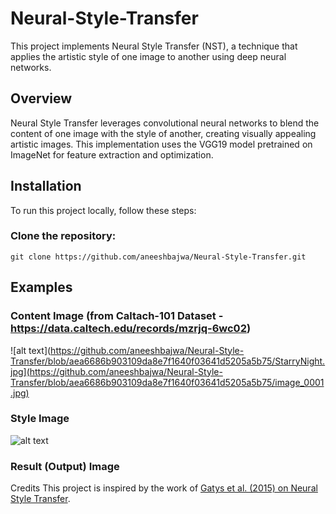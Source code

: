 # Neural-Style-Transfer
This project implements Neural Style Transfer (NST), a technique that applies the artistic style of one image to another using deep neural networks.


## Overview
Neural Style Transfer leverages convolutional neural networks to blend the content of one image with the style of another, creating visually appealing artistic images. This implementation uses the VGG19 model pretrained on ImageNet for feature extraction and optimization.

## Installation
To run this project locally, follow these steps:

### Clone the repository:

```git clone https://github.com/aneeshbajwa/Neural-Style-Transfer.git```


## Examples
### Content Image (from Caltach-101 Dataset - https://data.caltech.edu/records/mzrjq-6wc02)
![alt text](https://github.com/aneeshbajwa/Neural-Style-Transfer/blob/aea6686b903109da8e7f1640f03641d5205a5b75/StarryNight.jpg](https://github.com/aneeshbajwa/Neural-Style-Transfer/blob/aea6686b903109da8e7f1640f03641d5205a5b75/image_0001.jpg)

### Style Image
![alt text](https://github.com/aneeshbajwa/Neural-Style-Transfer/blob/aea6686b903109da8e7f1640f03641d5205a5b75/StarryNight.jpg)

### Result (Output) Image

Credits
This project is inspired by the work of [Gatys et al. (2015) on Neural Style Transfer](https://arxiv.org/abs/1508.06576).
